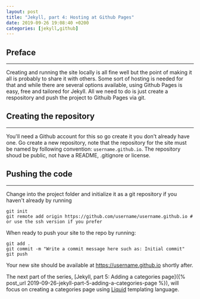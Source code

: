 ```yaml
---
layout: post
title: "Jekyll, part 4: Hosting at Github Pages"
date: 2019-09-26 19:08:40 +0200
categories: [jekyll,github]
---
```


## Preface
---
Creating and running the site locally is all fine well but the point of making it all is probably to share it with others. Some sort of hosting is needed for that and while there are several options available, using Github Pages is easy, free and tailored for Jekyll. All we need to do is just create a respository and push the project to Githuib Pages via git.

## Creating the repository
---
You'll need a Github account for this so go create it you don't already have one. Go create a new repository, note that the repository for the site must be named by following convention: `username.github.io`. The repository shoud be public, not have a README, .gitignore or license.

## Pushing the code
---
Change into the project folder and initialize it as a git repository if you haven't already by running

```
git init
git remote add origin https://github.com/username/username.github.io # or use the ssh version if you prefer
```

When ready to push your site to the repo by running:

```
git add .
git commit -m "Write a commit message here such as: Initial commit"
git push
```

Your new site should be available at https://username.github.io shortly after.

The next part of the series, [Jekyll, part 5: Adding a categories page]({% post_url 2019-09-26-jekyll-part-5-adding-a-categories-page %}), will focus on creating a categories page using [Liquid](https://jekyllrb.com/docs/liquid/) templating language.
